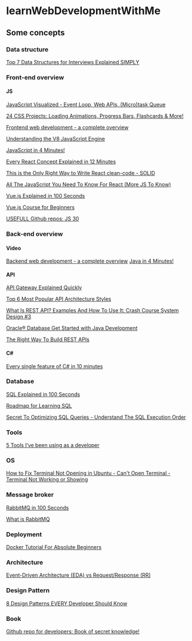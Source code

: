 # learnWebDevelopmentWithMe
## Some concepts
### Data structure
[Top 7 Data Structures for Interviews Explained SIMPLY](https://www.youtube.com/watch?v=cQWr9DFE1ww)

### Front-end overview
#### JS

[JavaScript Visualized - Event Loop, Web APIs, (Micro)task Queue](https://www.youtube.com/watch?v=eiC58R16hb8)

[24 CSS Projects: Loading Animations, Progress Bars, Flashcards & More!](https://www.youtube.com/watch?v=TzuWIHGFKCQ)

[Frontend web development - a complete overview](https://www.youtube.com/watch?v=WG5ikvJ2TKA)

[Understanding the V8 JavaScript Engine](https://www.youtube.com/watch?v=xckH5s3UuX4)

[JavaScript in 4 Minutes!](https://www.youtube.com/watch?v=_UHFEwKgudU)

[Every React Concept Explained in 12 Minutes](https://www.youtube.com/watch?v=wIyHSOugGGw)

[This is the Only Right Way to Write React clean-code - SOLID](https://www.youtube.com/watch?v=MSq_DCRxOxw)

[All The JavaScript You Need To Know For React (More JS To Know)](https://www.youtube.com/watch?v=ACaT1Gfhe6I)

[Vue.js Explained in 100 Seconds](https://www.youtube.com/watch?v=nhBVL41-_Cw)

[Vue.js Course for Beginners](https://www.youtube.com/watch?v=FXpIoQ_rT_c&t=253s)

[USEFULL Github repos: JS 30](https://www.youtube.com/shorts/8Jn3Z8JQ_Mg)
### Back-end overview
#### Video
[Backend web development - a complete overview](https://www.youtube.com/watch?v=XBu54nfzxAQ)
[Java in 4 Minutes!](https://www.youtube.com/watch?v=Q3CQ72tBdME)

#### API
[API Gateway Explained Quickly](https://www.youtube.com/watch?v=WjCRRDKAduA&t=12s)

[Top 6 Most Popular API Architecture Styles](https://www.youtube.com/watch?v=4vLxWqE94l4)

[What Is REST API? Examples And How To Use It: Crash Course System Design #3](https://www.youtube.com/watch?v=-mN3VyJuCjM)

[Oracle® Database
Get Started with Java Development](https://docs.oracle.com/en/database/oracle/oracle-database/23/tdpjd/get-started-java-development.pdf)

[The Right Way To Build REST APIs](https://www.youtube.com/watch?v=CVBpYfPKGlE)

#### C#
[Every single feature of C# in 10 minutes](https://www.youtube.com/watch?v=J0FhV3dM80o)

### Database
[SQL Explained in 100 Seconds](https://www.youtube.com/watch?v=zsjvFFKOm3c)

[Roadmap for Learning SQL](https://www.youtube.com/watch?v=yMqldbY2AAg)

[Secret To Optimizing SQL Queries - Understand The SQL Execution Order](https://www.youtube.com/watch?v=BHwzDmr6d7s)

### Tools
[5 Tools I’ve been using as a developer](https://www.youtube.com/shorts/ZinCbtVNVLQ)
### OS
[How to Fix Terminal Not Opening in Ubuntu - Can't Open Terminal - Terminal Not Working or Showing](https://www.youtube.com/watch?v=zvCfZZ0_K_A)
### Message broker
[RabbitMQ in 100 Seconds](https://www.youtube.com/watch?v=NQ3fZtyXji0)

[What is RabbitMQ](https://www.youtube.com/watch?v=7rkeORD4jSw)
### Deployment
[Docker Tutorial For Absolute Beginners](https://www.youtube.com/watch?v=1M2EoEzwpQY)
### Architecture
[Event-Driven Architecture (EDA) vs Request/Response (RR)
](https://www.youtube.com/watch?v=7fkS-18KBlw)

### Design Pattern

[8 Design Patterns EVERY Developer Should Know
](https://www.youtube.com/watch?v=tAuRQs_d9F8)

### Book

[Github repo for developers: Book of secret knowledge!](https://youtube.com/shorts/mTlIxRCPPWk?si=lOfKbKu7mfb6NL4d)
